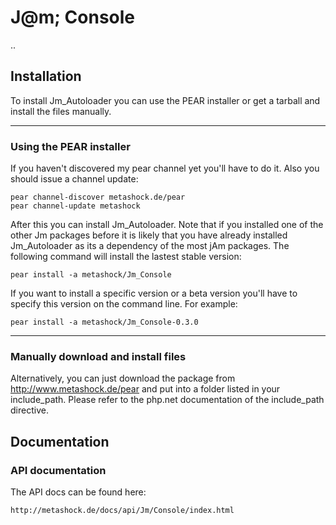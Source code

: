 # J@m; Console

..

## Installation

To install Jm_Autoloader you can use the PEAR installer or get a tarball and install the files manually.

___
### Using the PEAR installer

If you haven't discovered my pear channel yet you'll have to do it. Also you should issue a channel update:

    pear channel-discover metashock.de/pear
    pear channel-update metashock

After this you can install Jm_Autoloader. Note that if you installed one of the other Jm packages before it is likely that you have already installed Jm_Autoloader as its a dependency of the most jAm packages. The following command will install the lastest stable version:

    pear install -a metashock/Jm_Console

If you want to install a specific version or a beta version you'll have to specify this version on the command line. For example:

    pear install -a metashock/Jm_Console-0.3.0

___
### Manually download and install files

Alternatively, you can just download the package from http://www.metashock.de/pear and put into a folder listed in your include_path. Please refer to the php.net documentation of the include_path directive.


## Documentation

### API documentation

The API docs can be found here:

    http://metashock.de/docs/api/Jm/Console/index.html



